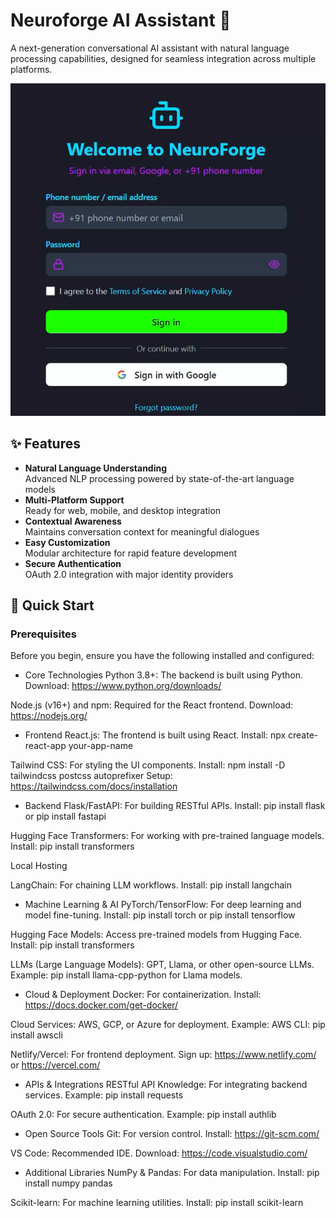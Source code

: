# Neuroforge AI Assistant 🤖

A next-generation conversational AI assistant with natural language processing capabilities, designed for seamless integration across multiple platforms.

[![App Demo Thumbnail](screenshot.png)](https://drive.google.com/uc?id=1dkV2i4c-XljY93wuIog4j-WuEGR2l9fv) <!-- Replace with actual thing -->

## ✨ Features

- **Natural Language Understanding**  
  Advanced NLP processing powered by state-of-the-art language models
- **Multi-Platform Support**  
  Ready for web, mobile, and desktop integration
- **Contextual Awareness**  
  Maintains conversation context for meaningful dialogues
- **Easy Customization**  
  Modular architecture for rapid feature development
- **Secure Authentication**  
  OAuth 2.0 integration with major identity providers

## 🚀 Quick Start

### Prerequisites
Before you begin, ensure you have the following installed and configured:

- Core Technologies
Python 3.8+: The backend is built using Python.
Download: https://www.python.org/downloads/

Node.js (v16+) and npm: Required for the React frontend.
Download: https://nodejs.org/

- Frontend
React.js: The frontend is built using React.
Install: npx create-react-app your-app-name

Tailwind CSS: For styling the UI components.
Install: npm install -D tailwindcss postcss autoprefixer
Setup: https://tailwindcss.com/docs/installation

- Backend
Flask/FastAPI: For building RESTful APIs.
Install: pip install flask or pip install fastapi

Hugging Face Transformers: For working with pre-trained language models.
Install: pip install transformers

Local Hosting

LangChain: For chaining LLM workflows.
Install: pip install langchain

- Machine Learning & AI
PyTorch/TensorFlow: For deep learning and model fine-tuning.
Install: pip install torch or pip install tensorflow

Hugging Face Models: Access pre-trained models from Hugging Face.
Install: pip install transformers

LLMs (Large Language Models): GPT, Llama, or other open-source LLMs.
Example: pip install llama-cpp-python for Llama models.

- Cloud & Deployment
Docker: For containerization.
Install: https://docs.docker.com/get-docker/

Cloud Services: AWS, GCP, or Azure for deployment.
Example: AWS CLI: pip install awscli

Netlify/Vercel: For frontend deployment.
Sign up: https://www.netlify.com/ or https://vercel.com/

- APIs & Integrations
RESTful API Knowledge: For integrating backend services.
Example: pip install requests

OAuth 2.0: For secure authentication.
Example: pip install authlib

- Open Source Tools
Git: For version control.
Install: https://git-scm.com/

VS Code: Recommended IDE.
Download: https://code.visualstudio.com/

- Additional Libraries
NumPy & Pandas: For data manipulation.
Install: pip install numpy pandas

Scikit-learn: For machine learning utilities.
Install: pip install scikit-learn

